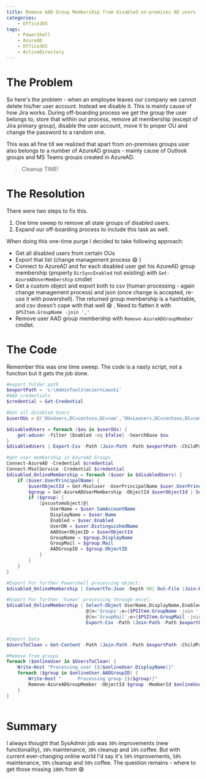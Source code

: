 ```yaml
---
title: Remove AAD Group Membership from disabled on-premises AD users
categories:
    - Office365
tags:
    - PowerShell
    - AzureAD
    - Office365
    - ActiveDirectory
---
```


# The Problem

So here's the problem - when an employee leaves our company we cannot delete his/her user account. Instead we disable it. This is mainly cause of how Jira works. During off-boarding process we get the group the user belongs to, store that within our process, remove all membership (except of Jira primary group), disable the user account, move it to proper OU and change the password to a random one.

This was all fine till we realized that apart from on-premises groups user also belongs to a number of AzureAD groups - mainly cause of Outlook groups and MS Teams groups created in AzureAD. 

> Cleanup TIME!

# The Resolution

There were two steps to fix this.

1. One time sweep to remove all stale groups of disabled users.
2. Expand our off-boarding process to include this task as well.

When doing this one-time purge I decided to take following approach:

- Get all disabled users from certain OUs
- Export that list (change management process :smile: )
- Connect to AzureAD and for each disabled user get his AzureAD group membership (property `DirSyncEnabled` not existing) with `Get-AzureADUserMembership` cmdlet
- Get a custom object and export both to csv (human processing - again change management process) and json (once change is accepted, re-use it with powershell). The returned group membership is a hashtable, and csv doesn't cope with that well :smile: . Need to flatten it with `$PSItem.GroupName -join ','`
- Remove user AAD group membership with `Remove-AzureADGroupMember` cmdlet.

# The Code

Remember this was one time sweep. The code is a nasty script, not a function but it gets the job done.

```powershell
#export folder path
$exportPath = 'c:\AdminTools\mczerniawski'
#AAD credentials
$credential = Get-Credential

#Get all disabled Users
$userOUs = @('OU=Users,DC=contoso,DC=com','OU=Leavers,DC=contoso,DC=com')

$disabledUsers = foreach ($ou in $userOUs) {
    get-aduser -filter {Enabled -eq $false} -SearchBase $ou
} 
$disabledUsers | Export-Csv -Path (Join-Path -Path $exportPath -ChildPath 'disabled_users.csv') -NoTypeInformation

#get user membership in AzureAD Groups
Connect-AzureAD -Credential $credential
Connect-MsolService -Credential $credential
$disabled_OnlineMembership = foreach ($user in $disabledUsers) {
    if ($user.UserPrincipalName) {
        $userObjectId = Get-Msoluser -UserPrincipalName $user.UserPrincipalName | Select-Object -ExpandProperty ObjectId
        $group = Get-AzureADUserMembership -ObjectId $userObjectId | Select-Object * | Where-Object {-not ($PSItem.DirSyncEnabled)}
        if ($group) {
            [pscustomobject]@{
                UserName = $user.SamAccountName
                DisplayName = $user.Name
                Enabled = $user.Enabled
                UserDN = $user.DistinguishedName
                AADUserObjecID = $userObjectId
                GroupName = $group.DisplayName
                GroupMail = $group.Mail
                AADGroupID = $group.ObjectID
            }
        }
    }
}

#Export For further Powershell processing object:
$disabled_OnlineMembership | ConvertTo-Json -Depth 99| Out-File (Join-Path -Path $exportPath -ChildPath 'disabled_onlineMembership.json')

#Export For further 'human' processing through excel:
$disabled_OnlineMembership | Select-Object UserName,DisplayName,Enabled,UserDN,AADUserObjectID,
                             @{n='Groups';e={$PSItem.GroupName -join ','}},
                             @{n='GroupMail';e={$PSItem.GroupMail -join ','}} |
                             Export-Csv -Path (Join-Path -Path $exportPath -ChildPath 'disabled_onlineMembership.csv') -NoTypeInformation 


#Import Data
$UsersToClean = Get-Content -Path (Join-Path -Path $exportPath -ChildPath 'disabled_onlineMembership.json') -RAW | ConvertFrom-Json 

#Remove from groups
foreach ($onlineUser in $UsersToClean) {
    Write-Host "Processing user {$($onlineUser.DisplayName)}"
    foreach ($group in $onlineUser.AADGroupID) {
        Write-Host "      Processing group {$($group)}"
        Remove-AzureADGroupMember -ObjectId $group -MemberId $onlineUser.AADUserObjectID
    }
}
   
```

# Summary

I always thought that SysAdmin job was `30%` improvements (new functionality), `30%` maintenance, `30%` cleanup and `10%` coffee. But with current ever-changing online world I'd say it's `50%` improvements, `50%` maintenance, `50%` cleanup and `50%` coffee. The question remains - where to get those missing `100%` from :smile:
